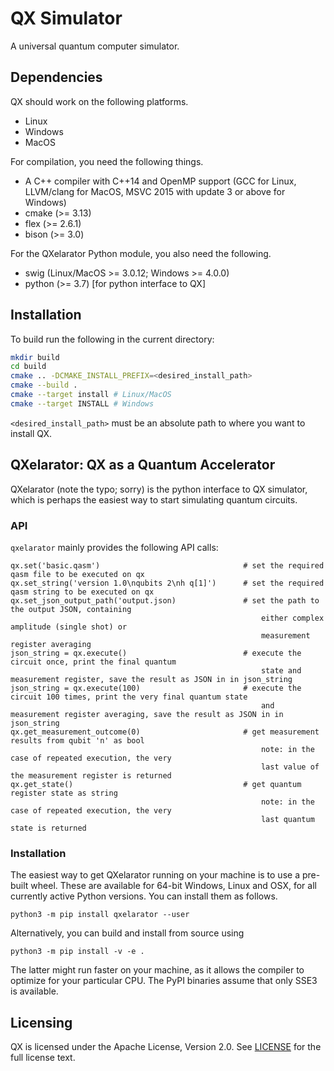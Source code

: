 # QX Simulator

A universal quantum computer simulator.

## Dependencies

QX should work on the following platforms.

 - Linux
 - Windows
 - MacOS

For compilation, you need the following things.

 - A C++ compiler with C++14 and OpenMP support (GCC for Linux, LLVM/clang for
   MacOS, MSVC 2015 with update 3 or above for Windows)
 - cmake (>= 3.13)
 - flex (>= 2.6.1)
 - bison (>= 3.0)

For the QXelarator Python module, you also need the following.

 - swig (Linux/MacOS >= 3.0.12; Windows >= 4.0.0)
 - python (>= 3.7) [for python interface to QX]

## Installation

To build run the following in the current directory:

```sh
mkdir build
cd build
cmake .. -DCMAKE_INSTALL_PREFIX=<desired_install_path>
cmake --build .
cmake --target install # Linux/MacOS
cmake --target INSTALL # Windows
```

`<desired_install_path>` must be an absolute path to where you want to install
QX.


## QXelarator: QX as a Quantum Accelerator

QXelarator (note the typo; sorry) is the python interface to QX simulator,
which is perhaps the easiest way to start simulating quantum circuits.

### API

`qxelarator` mainly provides the following API calls:

    qx.set('basic.qasm')                                # set the required qasm file to be executed on qx
    qx.set_string('version 1.0\nqubits 2\nh q[1]')      # set the required qasm string to be executed on qx
    qx.set_json_output_path('output.json)               # set the path to the output JSON, containing
                                                            either complex amplitude (single shot) or
                                                            measurement register averaging
    json_string = qx.execute()                          # execute the circuit once, print the final quantum
                                                            state and measurement register, save the result as JSON in in json_string
    json_string = qx.execute(100)                       # execute the circuit 100 times, print the very final quantum state
                                                            and measurement register averaging, save the result as JSON in in json_string
    qx.get_measurement_outcome(0)                       # get measurement results from qubit 'n' as bool
                                                            note: in the case of repeated execution, the very
                                                            last value of the measurement register is returned
    qx.get_state()                                      # get quantum register state as string
                                                            note: in the case of repeated execution, the very
                                                            last quantum state is returned


### Installation

The easiest way to get QXelarator running on your machine is to use a pre-built
wheel. These are available for 64-bit Windows, Linux and OSX, for all currently
active Python versions. You can install them as follows.

    python3 -m pip install qxelarator --user

Alternatively, you can build and install from source using

    python3 -m pip install -v -e .

The latter might run faster on your machine, as it allows the compiler to
optimize for your particular CPU. The PyPI binaries assume that only SSE3 is
available.

## Licensing

QX is licensed under the Apache License, Version 2.0. See
[LICENSE](https://github.com/QuTech-Delft/qx-simulator/blob/master/LICENSE) for the full
license text.
